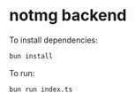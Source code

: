 # notmg backend

To install dependencies:

```bash
bun install
```

To run:

```bash
bun run index.ts
```
